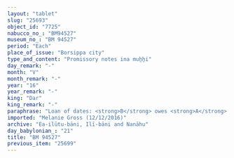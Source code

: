 ```yaml
---
layout: "tablet"
slug: "25693"
object_id: "7725"
nabucco_no_: "BM94527"
museum_no_: "BM 94527"
period: "Each"
place_of_issue: "Borsippa city"
type_and_content: "Promissory notes ina muẖẖi"
day_remark: "-"
month: "V"
month_remark: "-"
year: "16"
year_remark: "-"
king: "Dar"
king_remark: "-"
paraphrase: "Loan of dates: <strong>B</strong> owes <strong>A</strong> 13 kor (2,340 l) of dates, impost (<em>imittu</em>), harvest of the field (<em>ebūr eqli</em>) of the irrigation district (<em>tamirtu</em>) Bāb-surri. He will pay the dates in Arahsamna (VIII), according to the measure (<em>ma&scaron;īhu</em>) of 1 <em>pānu</em>. The (service of the) agricultural supervisor (<em>gugallu</em>) is not yet paid (<em>eṭēru</em> Stat.). This record is linked to the documents BM94507 and BM94548.<br /> &nbsp;<br /> <strong>A</strong> = Nidinti-Bēl/Bēl-ahhē-iddin//Bēl- eṭēru; <strong>B</strong> = S&icirc;n-iddin/Talīmu; Scribe = Nā&rsquo;id-Bēl<br /> &nbsp;"
imported: "Melanie Gross (12/12/2016)"
archive: "Ea-ilūtu-bāni, Ilī-bāni and Nanāhu"
day_babylonian_: "21"
title: "BM 94527"
previous_item: "25699"
---
```

